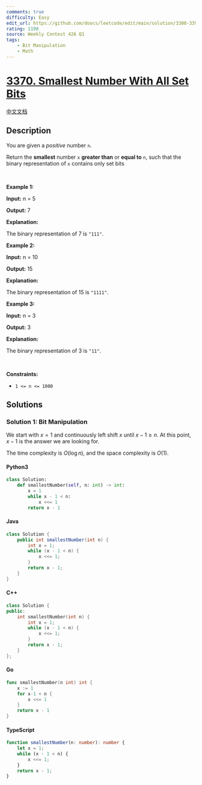 ```yaml
---
comments: true
difficulty: Easy
edit_url: https://github.com/doocs/leetcode/edit/main/solution/3300-3399/3370.Smallest%20Number%20With%20All%20Set%20Bits/README_EN.md
rating: 1198
source: Weekly Contest 426 Q1
tags:
    - Bit Manipulation
    - Math
---
```


<!-- problem:start -->

# [3370. Smallest Number With All Set Bits](https://leetcode.com/problems/smallest-number-with-all-set-bits)

[中文文档](/solution/3300-3399/3370.Smallest%20Number%20With%20All%20Set%20Bits/README.md)

## Description

<!-- description:start -->

<p>You are given a <em>positive</em> number <code>n</code>.</p>

<p>Return the <strong>smallest</strong> number <code>x</code> <strong>greater than</strong> or <strong>equal to</strong> <code>n</code>, such that the binary representation of <code>x</code> contains only <span data-keyword="set-bit">set bits</span></p>

<p>&nbsp;</p>
<p><strong class="example">Example 1:</strong></p>

<div class="example-block">
<p><strong>Input:</strong> <span class="example-io">n = 5</span></p>

<p><strong>Output:</strong> <span class="example-io">7</span></p>

<p><strong>Explanation:</strong></p>

<p>The binary representation of 7 is <code>&quot;111&quot;</code>.</p>
</div>

<p><strong class="example">Example 2:</strong></p>

<div class="example-block">
<p><strong>Input:</strong> <span class="example-io">n = 10</span></p>

<p><strong>Output:</strong> <span class="example-io">15</span></p>

<p><strong>Explanation:</strong></p>

<p>The binary representation of 15 is <code>&quot;1111&quot;</code>.</p>
</div>

<p><strong class="example">Example 3:</strong></p>

<div class="example-block">
<p><strong>Input:</strong> <span class="example-io">n = 3</span></p>

<p><strong>Output:</strong> <span class="example-io">3</span></p>

<p><strong>Explanation:</strong></p>

<p>The binary representation of 3 is <code>&quot;11&quot;</code>.</p>
</div>

<p>&nbsp;</p>
<p><strong>Constraints:</strong></p>

<ul>
	<li><code>1 &lt;= n &lt;= 1000</code></li>
</ul>

<!-- description:end -->

## Solutions

<!-- solution:start -->

### Solution 1: Bit Manipulation

We start with $x = 1$ and continuously left shift $x$ until $x - 1 \geq n$. At this point, $x - 1$ is the answer we are looking for.

The time complexity is $O(\log n)$, and the space complexity is $O(1)$.

<!-- tabs:start -->

#### Python3

```python
class Solution:
    def smallestNumber(self, n: int) -> int:
        x = 1
        while x - 1 < n:
            x <<= 1
        return x - 1
```

#### Java

```java
class Solution {
    public int smallestNumber(int n) {
        int x = 1;
        while (x - 1 < n) {
            x <<= 1;
        }
        return x - 1;
    }
}
```

#### C++

```cpp
class Solution {
public:
    int smallestNumber(int n) {
        int x = 1;
        while (x - 1 < n) {
            x <<= 1;
        }
        return x - 1;
    }
};
```

#### Go

```go
func smallestNumber(n int) int {
	x := 1
	for x-1 < n {
		x <<= 1
	}
	return x - 1
}
```

#### TypeScript

```ts
function smallestNumber(n: number): number {
    let x = 1;
    while (x - 1 < n) {
        x <<= 1;
    }
    return x - 1;
}
```

<!-- tabs:end -->

<!-- solution:end -->

<!-- problem:end -->
